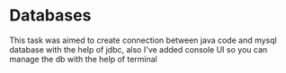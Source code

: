 # Databases

This task was aimed to create connection between java code and mysql database with the help of jdbc, also I've added console UI so you can manage the db with the help of terminal